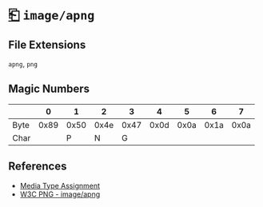 # [⎗](../README.md) `image/apng`

## File Extensions

`apng`, `png`

## Magic Numbers

|      | 0    | 1    | 2    | 3    | 4    | 5    | 6    | 7    |
| ---- | ---- | ---- | ---- | ---- | ---- | ---- | ---- | ---- |
| Byte | 0x89 | 0x50 | 0x4e | 0x47 | 0x0d | 0x0a | 0x1a | 0x0a |
| Char |      | P    | N    | G    |      |      |      |      |

## References

- [Media Type Assignment](https://www.iana.org/assignments/media-types/image/apng)
- [W3C PNG - image/apng](https://www.w3.org/TR/png/#image-apng)
